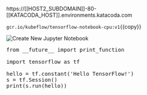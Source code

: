 https://[[HOST2_SUBDOMAIN]]-80-[[KATACODA_HOST]].environments.katacoda.com

`gcr.io/kubeflow/tensorflow-notebook-cpu:v1`{{copy}}


<img src="/kubeflow/assets/jupyterhub-create-notebook.png" alt="Create New Jupyter Notebook">

<pre class="file" data-target="clipboard">
from __future__ import print_function

import tensorflow as tf

hello = tf.constant('Hello TensorFlow!')
s = tf.Session()
print(s.run(hello))
</pre>

